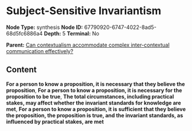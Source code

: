 # Subject-Sensitive Invariantism

**Node Type:** synthesis
**Node ID:** 67790920-6747-4022-8ad5-68d5fc6886a4
**Depth:** 5
**Terminal:** No

**Parent:** [Can contextualism accommodate complex inter-contextual communication effectively?](can-contextualism-accommodate-complex-inter-contextual-communication-effectively-antithesis-9f698f94-933b-43fb-8f66-15d95c6440ee.md)

## Content

**For a person to know a proposition, it is necessary that they believe the proposition**, **For a person to know a proposition, it is necessary for the proposition to be true**, **The total circumstances, including practical stakes, may affect whether the invariant standards for knowledge are met**, **For a person to know a proposition, it is sufficient that they believe the proposition, the proposition is true, and the invariant standards, as influenced by practical stakes, are met**
